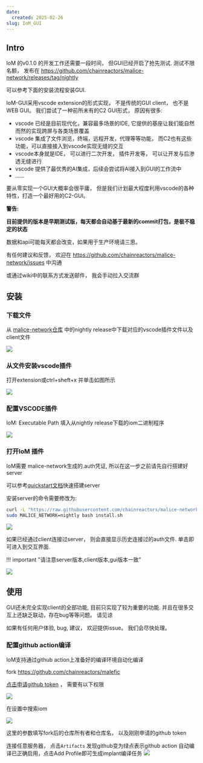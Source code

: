 ```yaml
---
date:
  created: 2025-02-26
slug: IoM_GUI
---
```


## Intro

IoM 的v0.1.0 的开发工作还需要一段时间， 但GUI已经开启了抢先测试. 测试不限名额， 发布在 https://github.com/chainreactors/malice-network/releases/tag/nightly

可以参考下面的安装流程安装GUI.

IoM-GUI采用vscode extension的形式实现， 不是传统的GUI client， 也不是WEB GUI。 我们尝试了一种前所未有的C2 GUI形式， 原因有很多: 

* vscode 已经是目前现代化，兼容最多场景的IDE, 它提供的基座让我们能自然而然的实现跨屏与各类场景覆盖
* vscode 集成了文件浏览，终端，远程开发，代理等等功能， 而C2也有这些功能，可以直接接入到vscode实现无缝的交互
* vscode本身就是IDE， 可以进行二次开发， 插件开发等， 可以让开发与后渗透无缝进行
* vscode 提供了最优秀的AI集成，后续会尝试将AI接入到GUI的工作流中
* ......

要从零实现一个GUI大概率会很平庸， 但是我们计划最大程度利用vscode的各种特性，打造一个最好用的C2-GUI。 

**警告:** 

**目前提供的版本是早期测试版，每天都会自动基于最新的commit打包，是极不稳定的状态**

数据和api可能每天都会改变，如果用于生产环境请三思。 

有任何建议和反馈， 欢迎在 https://github.com/chainreactors/malice-network/issues 中沟通

或通过wiki中的联系方式发送邮件， 我会手动拉入交流群



## 安装

### 下载文件
从 [malice-network仓库](https://github.com/chainreactors/malice-network/releases/tag/nightly) 中的nightly release中下载对应的vscode插件文件以及client文件

![](/wiki/IoM/assets/Pasted%20image%2020250220013427.png)

### 从文件安装vscode插件

打开extension或ctrl+sheft+x 并单击如图所示

![](/wiki/IoM/assets/Pasted%20image%2020250220013640.png)

### 配置VSCODE插件

IoM: Executable Path 填入从nightly release下载的iom二进制程序

![](/wiki/IoM/assets/Pasted%20image%2020250220014015.png)

### 打开IoM 插件

IoM需要 malice-network生成的.auth凭证, 所以在这一步之前请先自行搭建好server

可以参考[quickstart文档](/wiki/IoM/quickstart/#server)快速搭建server

安装server的命令需要修改为:
```bash
curl -L "https://raw.githubusercontent.com/chainreactors/malice-network/master/install.sh" -o install.sh
sudo MALICE_NETWORK=nightly bash install.sh
```

![](/wiki/IoM/assets/Pasted%20image%2020250220014242.png)

如果已经通过client连接过server， 则会直接显示历史连接过的auth文件. 单击即可进入到交互界面. 

!!! important "请注意server版本,client版本,gui版本一致"

![](/wiki/IoM/assets/Pasted%20image%2020250220013750.png)


## 使用


GUI还未完全实现client的全部功能, 目前只实现了较为重要的功能. 并且在很多交互上还缺乏联动，存在bug等等问题。 请见谅

如果有任何用户体验, bug, 建议， 欢迎提供issue。 我们会尽快处理。

### 配置github action编译

IoM支持通过github action上准备好的编译环境自动化编译

fork https://github.com/chainreactors/malefic

[点击申请github token](https://github.com/settings/tokens/new) ， 需要有以下权限

![](/wiki/IoM/assets/Pasted%20image%2020250220142414.png)

在设置中搜索iom

![](/wiki/IoM/assets/Pasted%20image%2020250220142402.png)


这里的参数填写fork后的仓库所有者和仓库名， 以及刚刚申请的github token

连接任意服务器， 点击`Artifacts` 发现github变为绿点表示github action 自动编译已正确启用，点击Add Profile即可生成implant编译任务
![](/wiki/IoM/assets/Pasted%20image%2020250220142736.png)